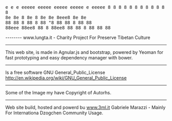 <tt>
                                               
e     e   e eeeee eeeee eeeee eeeee    e eeeee
8     8   8 8   8 8   8   8   8   8    8   8   
8e    8e  8 8e  8 8e      8e  8eee8    8e  8e  
88    88  8 88  8 88 "8   88  88  8    88  88  
88eee 88ee8 88  8 88ee8   88  88  8 88 88  88  

</tt>
--------
 www.lungta.it - Charity Project For Preserve Tibetan Culture 

- - - - - - - - - - - - - - - - - - - - - - - - - - - - - - - 

This web site, is made in Agnular.js and bootstrap, 
powered by Yeoman for fast prototyping and easy 
dependency manager with bower.

- - - - - - - - - - - - - - - - - - - - - - - - - - - - - - - 

Is a free software GNU General_Public_License 
http://en.wikipedia.org/wiki/GNU_General_Public_License

- - - - - - - - - - - - - - - - - - - - - - - - - - - - - - - 

Some of the Image my have Copyright of Autorhs.

- - - - - - - - - - - - - - - - - - - - - - - - - - - - - - - 

Web site build, hosted and powerd bu www.3ml.it 
Gabriele Marazzi - Mainly For Internationa Dzogchen Community 
Usage.

